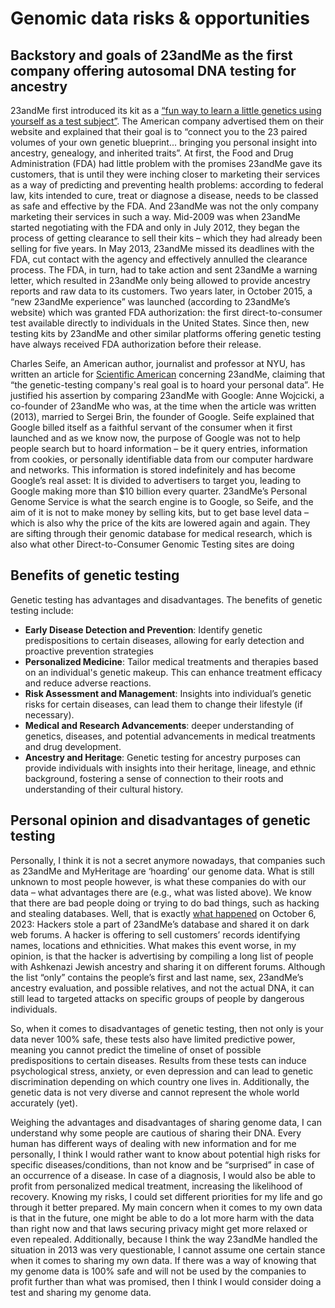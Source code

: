 # Genomic data risks & opportunities
## Backstory and goals of 23andMe as the first company offering autosomal DNA testing for ancestry
23andMe first introduced its kit as a [“fun way to learn a little genetics using yourself as a test subject”](https://www.scientificamerican.com/article/23andme-is-terrifying-but-not-for-the-reasons-the-fda-thinks/). The American company advertised them on their website and explained that their goal is to “connect you to the 23 paired volumes of your own genetic blueprint... bringing you personal insight into ancestry, genealogy, and inherited traits”. At first, the Food and Drug Administration (FDA) had little problem with the promises 23andMe gave its customers, that is until they were inching closer to marketing their services as a way of predicting and preventing health problems: according to federal law, kits intended to cure, treat or diagnose a disease, needs to be classed as safe and effective by the FDA. And 23andMe was not the only company marketing their services in such a way.
Mid-2009 was when 23andMe started negotiating with the FDA and only in July 2012, they began the process of getting clearance to sell their kits – which they had already been selling for five years. In May 2013, 23andMe missed its deadlines with the FDA, cut contact with the agency and effectively annulled the clearance process. The FDA, in turn, had to take action and sent 23andMe a warning letter, which resulted in 23andMe only being allowed to provide ancestry reports and raw data to its customers. Two years later, in October 2015, a “new 23andMe experience” was launched (according to 23andMe’s website) which was granted FDA authorization: the first direct-to-consumer test available directly to individuals in the United States. Since then, new testing kits by 23andMe and other similar platforms offering genetic testing have always received FDA authorization before their release.

Charles Seife, an American author, journalist and professor at NYU, has written an article for [Scientific American](https://www.scientificamerican.com/article/23andme-is-terrifying-but-not-for-the-reasons-the-fda-thinks/) concerning 23andMe, claiming that “the genetic-testing company's real goal is to hoard your personal data”. He justified his assertion by comparing 23andMe with Google: Anne Wojcicki, a co-founder of 23andMe who was, at the time when the article was written (2013), married to Sergei Brin, the founder of Google. Seife explained that Google billed itself as a faithful servant of the consumer when it first launched and as we know now, the purpose of Google was not to help people search but to hoard information – be it query entries, information from cookies, or personally identifiable data from our computer hardware and networks. This information is stored indefinitely and has become Google’s real asset: It is divided to advertisers to target you, leading to Google making more than $10 billion every quarter. 23andMe’s Personal Genome Service is what the search engine is to Google, so Seife, and the aim of it is not to make money by selling kits, but to get base level data – which is also why the price of the kits are lowered again and again. They are sifting through their genomic database for medical research, which is also what other Direct-to-Consumer Genomic Testing sites are doing

## Benefits of genetic testing
Genetic testing has advantages and disadvantages. The benefits of genetic testing include:
* **Early Disease Detection and Prevention**: Identify genetic predispositions to certain diseases, allowing for early detection and proactive prevention strategies
* **Personalized Medicine**: Tailor medical treatments and therapies based on an individual's genetic makeup. This can enhance treatment efficacy and reduce adverse reactions.
* **Risk Assessment and Management**: Insights into individual’s genetic risks for certain diseases, can lead them to change their lifestyle (if necessary).
* **Medical and Research Advancements**: deeper understanding of genetics, diseases, and potential advancements in medical treatments and drug development.
* **Ancestry and Heritage**: Genetic testing for ancestry purposes can provide individuals with insights into their heritage, lineage, and ethnic background, fostering a sense of connection to their roots and understanding of their cultural history.

## Personal opinion and disadvantages of genetic testing
Personally, I think it is not a secret anymore nowadays, that companies such as 23andMe and MyHeritage are ‘hoarding’ our genome data. What is still unknown to most people however, is what these companies do with our data – what advantages there are (e.g., what was listed above). We know that there are bad people doing or trying to do bad things, such as hacking and stealing databases. Well, that is exactly [what happened](https://www.washingtonpost.com/technology/2023/10/06/23andme-hacked-data/) on October 6, 2023: Hackers stole a part of 23andMe’s database and shared it on dark web forums. A hacker is offering to sell customers’ records identifying names, locations and ethnicities. What makes this event worse, in my opinion, is that the hacker is advertising by compiling a long list of people with Ashkenazi Jewish ancestry and sharing it on different forums. Although the list “only” contains the people’s first and last name, sex, 23andMe’s ancestry evaluation, and possible relatives, and not the actual DNA, it can still lead to targeted attacks on specific groups of people by dangerous individuals.

So, when it comes to disadvantages of genetic testing, then not only is your data never 100% safe, these tests also have limited predictive power, meaning you cannot predict the timeline of onset of possible predispositions to certain diseases. Results from these tests can induce psychological stress, anxiety, or even depression and can lead to genetic discrimination depending on which country one lives in. Additionally, the genetic data is not very diverse and cannot represent the whole world accurately (yet).

Weighing the advantages and disadvantages of sharing genome data, I can understand why some people are cautious of sharing their DNA. Every human has different ways of dealing with new information and for me personally, I think I would rather want to know about potential high risks for specific diseases/conditions, than not know and be “surprised” in case of an occurrence of a disease. In case of a diagnosis, I would also be able to profit from personalized medical treatment, increasing the likelihood of recovery. Knowing my risks, I could set different priorities for my life and go through it better prepared. My main concern when it comes to my own data is that in the future, one might be able to do a lot more harm with the data than right now and that laws securing privacy might get more relaxed or even repealed. Additionally, because I think the way 23andMe handled the situation in 2013 was very questionable, I cannot assume one certain stance when it comes to sharing my own data. If there was a way of knowing that my genome data is 100% safe and will not be used by the companies to profit further than what was promised, then I think I would consider doing a test and sharing my genome data.


